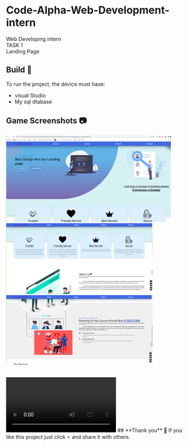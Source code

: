 # Code-Alpha-Web-Development-intern
Web Developing intern<br>
TASK 1<br>
Landing Page <br>
## **Build** 📜
 To run the project, the device must have:
 - visual Studio 
 - My sql dtabase

## **Game Screenshots** 📷
<p float="left">
	<img src = "Task 1/photo/Capture.PNG" width="450">
	<img src = "Task 1/photo/Capture1.PNG" width="400">
  <img src = "Task 1/photo/Capture2.PNG" width="400">
</p>
<br>
<video controls autoplay>
  <source src="Task 1/23.10.2023_20.50.27_REC.mp4" type="video/mp4">
</video>
## **Thank you** 💖
If you like this project just click ⭐ and share it with others.
